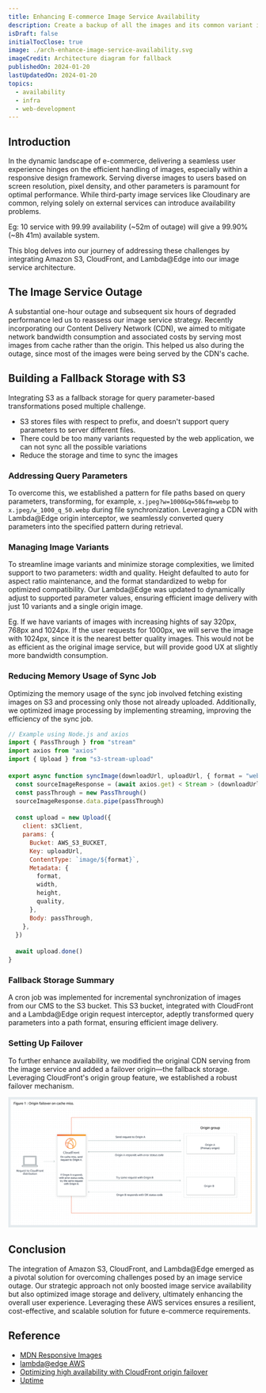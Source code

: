 ```yaml
---
title: Enhancing E-commerce Image Service Availability
description: Create a backup of all the images and its common variant in S3, and use it as a fallback origin to increase the overall availability of the system
isDraft: false
initialTocClose: true
image: ./arch-enhance-image-service-availability.svg
imageCredit: Architecture diagram for fallback
publishedOn: 2024-01-20
lastUpdatedOn: 2024-01-20
topics:
  - availability
  - infra
  - web-development
---
```


## Introduction

In the dynamic landscape of e-commerce, delivering a seamless user experience hinges on the efficient handling of images, especially within a responsive design framework. Serving diverse images to users based on screen resolution, pixel density, and other parameters is paramount for optimal performance. While third-party image services like Cloudinary are common, relying solely on external services can introduce availability problems.

Eg: 10 service with 99.99 availability (~52m of outage) will give a 99.90% (~8h 41m) available system.

This blog delves into our journey of addressing these challenges by integrating Amazon S3, CloudFront, and Lambda@Edge into our image service architecture.

## The Image Service Outage

A substantial one-hour outage and subsequent six hours of degraded performance led us to reassess our image service strategy. Recently incorporating our Content Delivery Network (CDN), we aimed to mitigate network bandwidth consumption and associated costs by serving most images from cache rather than the origin. This helped us also during the outage, since most of the images were being served by the CDN's cache.

## Building a Fallback Storage with S3

Integrating S3 as a fallback storage for query parameter-based transformations posed multiple challenge.

- S3 stores files with respect to prefix, and doesn't support query parameters to server different files.
- There could be too many variants requested by the web application, we can not sync all the possible variations
- Reduce the storage and time to sync the images

### Addressing Query Parameters

To overcome this, we established a pattern for file paths based on query parameters, transforming, for example, `x.jpeg?w=1000&q=50&fm=webp` to `x.jpeg/w_1000_q_50.webp` during file synchronization. Leveraging a CDN with Lambda@Edge origin interceptor, we seamlessly converted query parameters into the specified pattern during retrieval.

### Managing Image Variants

To streamline image variants and minimize storage complexities, we limited support to two parameters: width and quality. Height defaulted to auto for aspect ratio maintenance, and the format standardized to webp for optimized compatibility. Our Lambda@Edge was updated to dynamically adjust to supported parameter values, ensuring efficient image delivery with just 10 variants and a single origin image.

Eg. If we have variants of images with increasing hights of say 320px, 768px and 1024px. If the user requests for 1000px, we will serve the image with 1024px, since it is the nearest better quality images. This would not be as efficient as the original image service, but will provide good UX at slightly more bandwidth consumption.

### Reducing Memory Usage of Sync Job

Optimizing the memory usage of the sync job involved fetching existing images on S3 and processing only those not already uploaded. Additionally, we optimized image processing by implementing streaming, improving the efficiency of the sync job.

```js
// Example using Node.js and axios
import { PassThrough } from "stream"
import axios from "axios"
import { Upload } from "s3-stream-upload"

export async function syncImage(downloadUrl, uploadUrl, { format = "webp", width, height, quality = "50" } = {}) {
  const sourceImageResponse = (await axios.get) < Stream > (downloadUrl, { responseType: "stream" })
  const passThrough = new PassThrough()
  sourceImageResponse.data.pipe(passThrough)

  const upload = new Upload({
    client: s3Client,
    params: {
      Bucket: AWS_S3_BUCKET,
      Key: uploadUrl,
      ContentType: `image/${format}`,
      Metadata: {
        format,
        width,
        height,
        quality,
      },
      Body: passThrough,
    },
  })

  await upload.done()
}
```

### Fallback Storage Summary

A cron job was implemented for incremental synchronization of images from our CMS to the S3 bucket. This S3 bucket, integrated with CloudFront and a Lambda@Edge origin request interceptor, adeptly transformed query parameters into a path format, ensuring efficient image delivery.

### Setting Up Failover

To further enhance availability, we modified the original CDN serving from the image service and added a failover origin—the fallback storage. Leveraging CloudFront's origin group feature, we established a robust failover mechanism.

![Origin-Group Overview](./origingroups-overview.png)

## Conclusion

The integration of Amazon S3, CloudFront, and Lambda@Edge emerged as a pivotal solution for overcoming challenges posed by an image service outage. Our strategic approach not only boosted image service availability but also optimized image storage and delivery, ultimately enhancing the overall user experience. Leveraging these AWS services ensures a resilient, cost-effective, and scalable solution for future e-commerce requirements.

## Reference

- [MDN Responsive Images](https://developer.mozilla.org/en-US/docs/Learn/HTML/Multimedia_and_embedding/Responsive_images)
- [lambda@edge AWS](https://docs.aws.amazon.com/AmazonCloudFront/latest/DeveloperGuide/lambda-at-the-edge.html)
- [Optimizing high availability with CloudFront origin failover](https://docs.aws.amazon.com/AmazonCloudFront/latest/DeveloperGuide/high_availability_origin_failover.html)
- [Uptime](https://uptime.is/)
